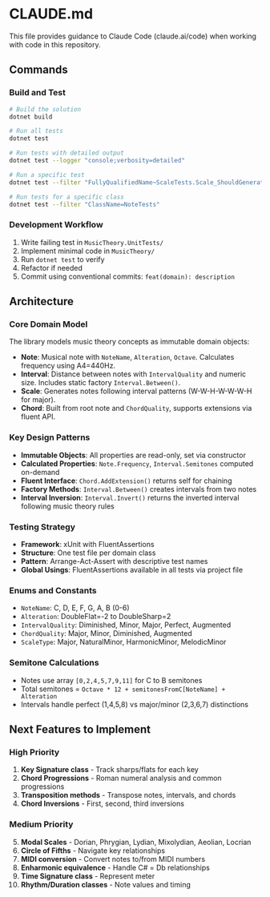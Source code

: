 # CLAUDE.md

This file provides guidance to Claude Code (claude.ai/code) when working with code in this repository.

## Commands

### Build and Test
```bash
# Build the solution
dotnet build

# Run all tests
dotnet test

# Run tests with detailed output
dotnet test --logger "console;verbosity=detailed"

# Run a specific test
dotnet test --filter "FullyQualifiedName~ScaleTests.Scale_ShouldGenerateCorrectNotes_ForGMajor"

# Run tests for a specific class
dotnet test --filter "ClassName=NoteTests"
```

### Development Workflow
1. Write failing test in `MusicTheory.UnitTests/`
2. Implement minimal code in `MusicTheory/`
3. Run `dotnet test` to verify
4. Refactor if needed
5. Commit using conventional commits: `feat(domain): description`

## Architecture

### Core Domain Model
The library models music theory concepts as immutable domain objects:

- **Note**: Musical note with `NoteName`, `Alteration`, `Octave`. Calculates frequency using A4=440Hz.
- **Interval**: Distance between notes with `IntervalQuality` and numeric size. Includes static factory `Interval.Between()`.
- **Scale**: Generates notes following interval patterns (W-W-H-W-W-W-H for major).
- **Chord**: Built from root note and `ChordQuality`, supports extensions via fluent API.

### Key Design Patterns
- **Immutable Objects**: All properties are read-only, set via constructor
- **Calculated Properties**: `Note.Frequency`, `Interval.Semitones` computed on-demand
- **Fluent Interface**: `Chord.AddExtension()` returns self for chaining
- **Factory Methods**: `Interval.Between()` creates intervals from two notes
- **Interval Inversion**: `Interval.Invert()` returns the inverted interval following music theory rules

### Testing Strategy
- **Framework**: xUnit with FluentAssertions
- **Structure**: One test file per domain class
- **Pattern**: Arrange-Act-Assert with descriptive test names
- **Global Usings**: FluentAssertions available in all tests via project file

### Enums and Constants
- `NoteName`: C, D, E, F, G, A, B (0-6)
- `Alteration`: DoubleFlat=-2 to DoubleSharp=2
- `IntervalQuality`: Diminished, Minor, Major, Perfect, Augmented
- `ChordQuality`: Major, Minor, Diminished, Augmented
- `ScaleType`: Major, NaturalMinor, HarmonicMinor, MelodicMinor

### Semitone Calculations
- Notes use array `[0,2,4,5,7,9,11]` for C to B semitones
- Total semitones = `Octave * 12 + semitonesFromC[NoteName] + Alteration`
- Intervals handle perfect (1,4,5,8) vs major/minor (2,3,6,7) distinctions

## Next Features to Implement

### High Priority
1. **Key Signature class** - Track sharps/flats for each key
2. **Chord Progressions** - Roman numeral analysis and common progressions  
3. **Transposition methods** - Transpose notes, intervals, and chords
4. **Chord Inversions** - First, second, third inversions

### Medium Priority
5. **Modal Scales** - Dorian, Phrygian, Lydian, Mixolydian, Aeolian, Locrian
6. **Circle of Fifths** - Navigate key relationships
7. **MIDI conversion** - Convert notes to/from MIDI numbers
8. **Enharmonic equivalence** - Handle C# = Db relationships
9. **Time Signature class** - Represent meter
10. **Rhythm/Duration classes** - Note values and timing